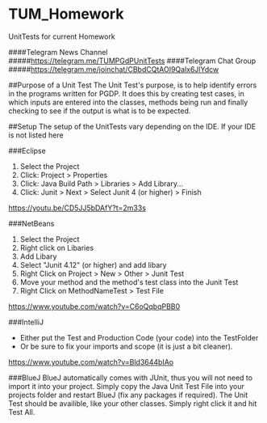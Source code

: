 # TUM_Homework
UnitTests for current Homework

####Telegram News Channel
#####https://telegram.me/TUMPGdPUnitTests
####Telegram Chat Group
#####https://telegram.me/joinchat/CBbdCQtAOI9Qalx6JlYdcw

##Purpose of a Unit Test
The Unit Test's purpose, is to help identify errors in the programs written for PGDP. It does this by creating test cases, in which inputs are entered into the classes, methods being run and finally checking to see if the output is what is to be expected.

##Setup
The setup of the UnitTests vary depending on the IDE. If your IDE is not listed here

###Eclipse
1. Select the Project
2. Click: Project > Properties
3. Click: Java Build Path > Libraries > Add Library...
4. Click: Junit > Next > Select Junit 4 (or higher) > Finish

https://youtu.be/CD5JJ5bDAfY?t=2m33s

###NetBeans
1. Select the Project
2. Right click on Libaries
3. Add Libary
4. Select "Junit 4.12" (or higher) and add libary
5. Right Click on Project > New > Other > Junit Test
6. Move your method and the method's test class into the Junit Test
7. Right Click on MethodNameTest > Test File 

https://www.youtube.com/watch?v=C6oQqbqPBB0

###IntelliJ
- Either put the Test and Production Code (your code) into the TestFolder
- Or be sure to fix your imports and scope (it is just a bit cleaner).

https://www.youtube.com/watch?v=Bld3644bIAo

###BlueJ
BlueJ automatically comes with JUnit, thus you will not need to import it into your project. Simply copy the Java Unit Test File into your projects folder and restart BlueJ (fix any packages if required). The Unit Test should be availible, like your other classes. Simply right click it and hit Test All.
